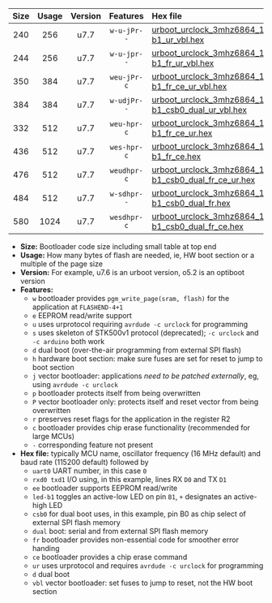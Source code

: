 |Size|Usage|Version|Features|Hex file|
|:-:|:-:|:-:|:-:|:--|
|240|256|u7.7|`w-u-jPr--`|[urboot_urclock_3mhz6864_115200bps_uart0_rxd0_txd1_led-b1_ur_vbl.hex](https://raw.githubusercontent.com/stefanrueger/urboot.hex/main/boards/urclock/fcpu_3mhz6864/115200_bps/urboot_urclock_3mhz6864_115200bps_uart0_rxd0_txd1_led-b1_ur_vbl.hex)|
|244|256|u7.7|`w-u-jpr--`|[urboot_urclock_3mhz6864_115200bps_uart0_rxd0_txd1_led-b1_fr_ur_vbl.hex](https://raw.githubusercontent.com/stefanrueger/urboot.hex/main/boards/urclock/fcpu_3mhz6864/115200_bps/urboot_urclock_3mhz6864_115200bps_uart0_rxd0_txd1_led-b1_fr_ur_vbl.hex)|
|350|384|u7.7|`weu-jPr-c`|[urboot_urclock_3mhz6864_115200bps_uart0_rxd0_txd1_ee_led-b1_fr_ce_ur_vbl.hex](https://raw.githubusercontent.com/stefanrueger/urboot.hex/main/boards/urclock/fcpu_3mhz6864/115200_bps/urboot_urclock_3mhz6864_115200bps_uart0_rxd0_txd1_ee_led-b1_fr_ce_ur_vbl.hex)|
|384|384|u7.7|`w-udjPr--`|[urboot_urclock_3mhz6864_115200bps_uart0_rxd0_txd1_led-b1_csb0_dual_ur_vbl.hex](https://raw.githubusercontent.com/stefanrueger/urboot.hex/main/boards/urclock/fcpu_3mhz6864/115200_bps/urboot_urclock_3mhz6864_115200bps_uart0_rxd0_txd1_led-b1_csb0_dual_ur_vbl.hex)|
|332|512|u7.7|`weu-hpr-c`|[urboot_urclock_3mhz6864_115200bps_uart0_rxd0_txd1_ee_led-b1_fr_ce_ur.hex](https://raw.githubusercontent.com/stefanrueger/urboot.hex/main/boards/urclock/fcpu_3mhz6864/115200_bps/urboot_urclock_3mhz6864_115200bps_uart0_rxd0_txd1_ee_led-b1_fr_ce_ur.hex)|
|436|512|u7.7|`wes-hpr-c`|[urboot_urclock_3mhz6864_115200bps_uart0_rxd0_txd1_ee_led-b1_fr_ce.hex](https://raw.githubusercontent.com/stefanrueger/urboot.hex/main/boards/urclock/fcpu_3mhz6864/115200_bps/urboot_urclock_3mhz6864_115200bps_uart0_rxd0_txd1_ee_led-b1_fr_ce.hex)|
|476|512|u7.7|`weudhpr-c`|[urboot_urclock_3mhz6864_115200bps_uart0_rxd0_txd1_ee_led-b1_csb0_dual_fr_ce_ur.hex](https://raw.githubusercontent.com/stefanrueger/urboot.hex/main/boards/urclock/fcpu_3mhz6864/115200_bps/urboot_urclock_3mhz6864_115200bps_uart0_rxd0_txd1_ee_led-b1_csb0_dual_fr_ce_ur.hex)|
|484|512|u7.7|`w-sdhpr--`|[urboot_urclock_3mhz6864_115200bps_uart0_rxd0_txd1_led-b1_csb0_dual_fr.hex](https://raw.githubusercontent.com/stefanrueger/urboot.hex/main/boards/urclock/fcpu_3mhz6864/115200_bps/urboot_urclock_3mhz6864_115200bps_uart0_rxd0_txd1_led-b1_csb0_dual_fr.hex)|
|580|1024|u7.7|`wesdhpr-c`|[urboot_urclock_3mhz6864_115200bps_uart0_rxd0_txd1_ee_led-b1_csb0_dual_fr_ce.hex](https://raw.githubusercontent.com/stefanrueger/urboot.hex/main/boards/urclock/fcpu_3mhz6864/115200_bps/urboot_urclock_3mhz6864_115200bps_uart0_rxd0_txd1_ee_led-b1_csb0_dual_fr_ce.hex)|

- **Size:** Bootloader code size including small table at top end
- **Usage:** How many bytes of flash are needed, ie, HW boot section or a multiple of the page size
- **Version:** For example, u7.6 is an urboot version, o5.2 is an optiboot version
- **Features:**
  + `w` bootloader provides `pgm_write_page(sram, flash)` for the application at `FLASHEND-4+1`
  + `e` EEPROM read/write support
  + `u` uses urprotocol requiring `avrdude -c urclock` for programming
  + `s` uses skeleton of STK500v1 protocol (deprecated); `-c urclock` and `-c arduino` both work
  + `d` dual boot (over-the-air programming from external SPI flash)
  + `h` hardware boot section: make sure fuses are set for reset to jump to boot section
  + `j` vector bootloader: applications *need to be patched externally*, eg, using `avrdude -c urclock`
  + `p` bootloader protects itself from being overwritten
  + `P` vector bootloader only: protects itself and reset vector from being overwritten
  + `r` preserves reset flags for the application in the register R2
  + `c` bootloader provides chip erase functionality (recommended for large MCUs)
  + `-` corresponding feature not present
- **Hex file:** typically MCU name, oscillator frequency (16 MHz default) and baud rate (115200 default) followed by
  + `uart0` UART number, in this case `0`
  + `rxd0 txd1` I/O using, in this example, lines RX `D0` and TX `D1`
  + `ee` bootloader supports EEPROM read/write
  + `led-b1` toggles an active-low LED on pin `B1`, `+` designates an active-high LED
  + `csb0` for dual boot uses, in this example, pin B0 as chip select of external SPI flash memory
  + `dual` boot: serial and from external SPI flash memory
  + `fr` bootloader provides non-essential code for smoother error handing
  + `ce` bootloader provides a chip erase command
  + `ur` uses urprotocol and requires `avrdude -c urclock` for programming
  + `d` dual boot
  + `vbl` vector bootloader: set fuses to jump to reset, not the HW boot section
